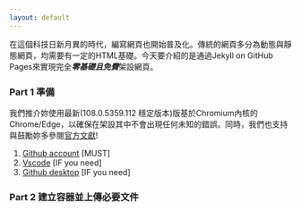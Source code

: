 ```yaml
---
layout: default
---
```

在這個科技日新月異的時代，編寫網頁也開始普及化。傳統的網頁多分為動態與靜態網頁，均需要有一定的HTML基礎。今天要介紹的是通過Jekyll on GitHub Pages來實現完全***零基礎且免費***架設網頁。
### Part 1 準備
我們推介妳使用最新(108.0.5359.112 穩定版本)版基於Chromium內核的Chrome/Edge，以確保在架設其中不會出現任何未知的錯誤。同時，我們也支持與鼓勵妳多參閱[官方文獻](https://docs.github.com/en)!
1. [Github account](https://github.com/signup?ref_cta=Sign+up&ref_loc=header+logged+out&ref_page=%2F&source=header-home) [MUST]
2. [Vscode](https://code.visualstudio.com/) [IF you need]
3. [Github desktop](https://desktop.github.com/) [IF you need]
### Part 2 建立容器並上傳必要文件
